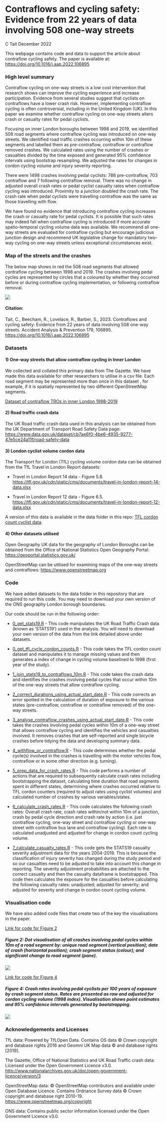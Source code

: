 Contraflows and cycling safety: Evidence from 22 years of data involving
508 one-way streets
================
C Tait
December 2022

This webpage contains code and data to support the article about
contraflow cycling safety. The paper is available at:
<https://doi.org/10.1016/j.aap.2022.106895>

### High level summary

Contraflow cycling on one-way streets is a low cost intervention that
research shows can improve the cycling experience and increase
participation. Evidence from several studies suggest that cyclists on
contraflows have a lower crash risk. However, implementing contraflow
cycling is often controversial, including in the United Kingdom (UK). In
this paper we examine whether contraflow cycling on one-way streets
alters crash or casualty rates for pedal cyclists.

Focusing on inner London boroughs between 1998 and 2019, we identified
508 road segments where contraflow cycling was introduced on one-way
streets. We identified road traffic crashes occurring within 10m of
these segments and labelled them as pre-contraflow, contraflow or
contraflow removed crashes. We calculated rates using the number of
crashes or casualties divided by the time exposed and generated 95%
confidence intervals using bootstrap resampling. We adjusted the rates
for changes in cordon cycling volume and injury severity reporting.

There were 1498 crashes involving pedal cyclists: 788 pre-contraflow,
703 contraflow and 7 following contraflow removal. There was no change
in adjusted overall crash rates or pedal cyclist casualty rates when
contraflow cycling was introduced. Proximity to a junction doubled the
crash rate. The crash rate when pedal cyclists were travelling
contraflow was the same as those travelling with flow.

We have found no evidence that introducing contraflow cycling increases
the crash or casualty rate for pedal cyclists. It is possible that such
rates may indeed fall when contraflow cycling is introduced if more
accurate spatio-temporal cycling volume data was available. We recommend
all one-way streets are evaluated for contraflow cycling but encourage
judicious junction design and recommend UK legislative change for
mandatory two-way cycling on one-way streets unless exceptional
circumstances exist.

### Map of the streets and the crashes

The below map shows in red the 508 road segments that allowed contraflow
cycling between 1998 and 2019. The crashes involving pedal cycles are
represented by circles that a coloured by whether they occurred before
or during contraflow cycling implementation, or following contraflow
removal.

![](figures/map.png)

#### Citation:

Tait, C., Beecham, R., Lovelace, R., Barber, S., 2023. Contraflows and
cycling safety: Evidence from 22 years of data involving 508 one-way
streets. Accident Analysis & Prevention 179, 106895.
<https://doi.org/10.1016/j.aap.2022.106895>

### Datasets

#### 1) One-way streets that allow contraflow cycling in Inner London

We collected and collated this primary data from The Gazette. We have
made this data available for other researchers to utilise in a csv file.
Each road segment may be represented more than once in this dataset ,
for example, if it is spatially represented by two different
OpenStreetMap segments.

[Dataset of contraflow TROs in inner London
1998-2019](data/inner_london_contraflow_tro_1998_2019.csv)

#### 2) Road traffic crash data

The UK Road traffic crash data used in this analysis can be obtained
from the UK Department of Transport Road Safety Data page:
<https://www.data.gov.uk/dataset/cb7ae6f0-4be6-4935-9277-47e5ce24a11f/road-safety-data>

#### 3) London cyclist volume cordon data

The Transport for London (TfL) cycling volume cordon data can be
obtained from the TfL Travel in London Report datasets:

-   Travel in London Report 14 data - Figure 5.8.
    <https://tfl.gov.uk/cdn/static/cms/documents/travel-in-london-report-14-data.xlsx>

-   Travel in London Report 12 data - Figure 6.5.
    <https://tfl.gov.uk/cdn/static/cms/documents/travel-in-london-report-12-data.xlsx>

A version of this data is available in the data folder in this repo:
[TFL cordon count cyclist data](data/TFL_Cordon_data_1976_2020.csv).

#### 4) Other datasets utilised

Open Geography UK data for the geography of London Boroughs can be
obtained from the Office of National Statistics Open Geography Portal:
<https://geoportal.statistics.gov.uk/>

OpenStreetMap can be utilised for examining maps of the one-way streets
and contraflows: <https://www.openstreetmap.org>

### Code

We have added datasets to the data folder in this repository that are
required to run this code. You may need to download your own version of
the ONS geography London borough boundaries.

Our code should be run in the following order:

-   [0_get_stats19.R](code/0_get_stats19.R) - This code manipulates the
    UK Road Traffic Crash data (known as ‘STATS19’) used in the
    analysis. You will need to download your own version of the data
    from the link detailed above under datasets.

-   [0_get_tfl_cycle_cordon_counts.R](code/0_get_tfl_cycle_cordon_counts.R) -
    This code takes the TFL cordon count dataset and manipulates it to
    manage missing values and then generates a index of change in
    cycling volume baselined to 1998 (first year of the study).

-   [1_join_stats19_to_contraflows_10m.R](code/1_join_stats19_to_contraflows_10m.R) -
    This code takes the crash data and identifies the crashes involving
    pedal cycles that occur within 10m of the one-way streets that allow
    contraflow cycling.

-   [2_correct_durations_using_actual_start_date.R](code/2_correct_durations_using_actual_start_date.R) -
    This code corrects an error spotted in the calculation of duration
    of exposure to the various states (pre-contraflow, contraflow or
    contraflow removed) of the one-way streets.

-   [3_analyse_contraflow_crashes_using_actual_start_date.R](code/3_analyse_contraflow_crashes_using_actual_start_date.R) -
    This code takes the crashes involving pedal cycles within 10m of a
    one-way street that allows contraflow cycling and identifies the
    vehicles and casualties involved. It removes crashes that are
    self-reported and single bicycle crashes before tidying the data and
    developing summary data.

-   [4_withflow_or_contraflow.R](code/4_withflow_or_contraflow.R) - This
    code determines whether the pedal cycle(s) involved in the crashes
    is travelling with the motor vehicles flow, contraflow or in some
    other direction (e.g. turning).

-   [5_prep_data_for_crash_rates.R](code/5_prep_data_for_crash_rates.R) -
    This code performs a number of actions that are required to
    subsequently calculate crash rates including bootstrapping the
    dataset, calculating time duration that road segments spent in
    different states, determining where crashes occurred relative to TFL
    cordon counters (required to adjust rates using cyclist volumes) and
    calculated number of crashes by various variables/states.

-   [6_calculate_crash_rates.R](code/6_calculate_crash_rates.R) - This
    code calculates the following crash rates: Overall crash rate, crash
    rates within/not within 10m of a junction, crash by pedal cycle
    direction and crash rate by action (i.e. just contraflow cycling,
    one-way street and contraflow cycling or one-way street with
    contraflow bus lane and contraflow cycling). Each rate is calculated
    unadjusted and adjusted for change in cordon count cycling volume.

-   [7_calculate_casualty_rates.R](code/7_calculate_casualty_rates.R) -
    This code gets the STATS19 casualty severity adjustment data for the
    years 2004-2019. This is because the classification of injury
    severity has changed during the study period and so our casualties
    need to be adjusted to take into account this change in reporting.
    The severity adjustment probabilities are attached to the correct
    casualty and then the casualty dataframe is bootstrapped. This code
    then calculates the exposure for the casualties before calculating
    the following casualty rates: unadjusted; adjusted for severity; and
    adjusted for severity and change in cordon count cycling volume.

### Visualisation code

We have also added code files that create two of the key the
visualisations in the paper.

[Link for code for Figure 2](code/visualising_all_crashes.R)

##### Figure 2: Dot visualisation of all crashes involving pedal cycles within 10m of a road segment by: unique road segment (vertical position); date of crash (horizontal position); crash segment status (colour); and significant change to road segment (pane).

![](figures/fig_2.jpeg)

[Link for code for Figure 4](code/visualising_crash_rate.R)

##### Figure 4: Crash rates involving pedal cyclists per 100 years of exposure by crash segment status. Rates are presented as raw and adjusted for cordon cycling volume (1998 index). Visualisation shows point estimates and 95% confidence intervals generated by bootstrapping.

![](figures/fig_4.png)

### Acknowledgements and Licenses

TfL data: Powered by TfLOpen Data. Contains OS data © Crown copyright
and database rights 2016 and Geomni UK Map data © and database rights
\[2019\].

The Gazette, Office of National Statistics and UK Road Traffic crash
data: Licensed under the Open Government Licence v3.0.
<http://www.nationalarchives.gov.uk/doc/open-government-licence/version/3>

OpenStreetMap data: © OpenStreetMap contributors and available under
Open Database Licence. Contains Ordnance Survey data © Crown copyright
and database right 2010-19. <https://www.openstreetmap.org/copyright>

ONS data: Contains public sector information licensed under the Open
Government Licence v3.0.
